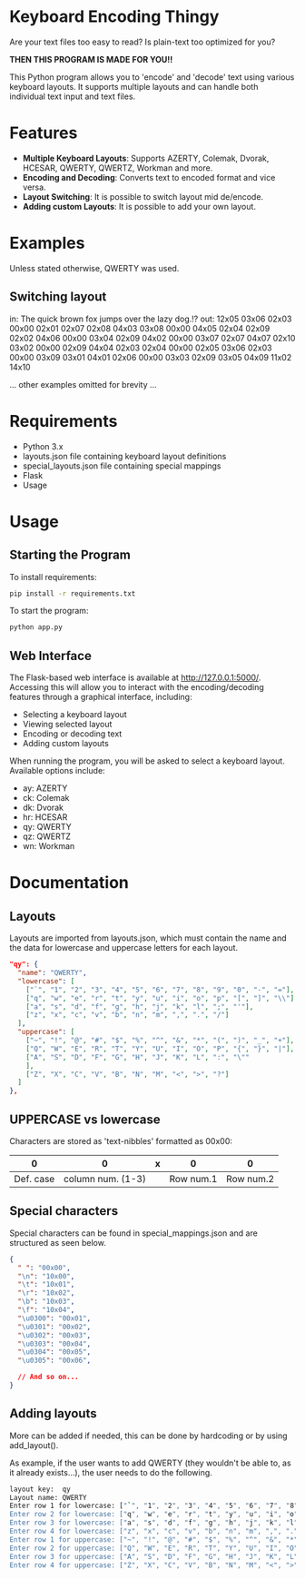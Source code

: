 # Keyboard Encoding Thingy

Are your text files too easy to read? Is plain-text too optimized for you?

**THEN THIS PROGRAM IS MADE FOR YOU!!**

This Python program allows you to 'encode' and 'decode' text using various keyboard layouts. It supports multiple layouts and can handle both individual text input and text files.

# Features

* **Multiple Keyboard Layouts**: Supports AZERTY, Colemak, Dvorak, HCESAR, QWERTY, QWERTZ, Workman and more.
* **Encoding and Decoding**: Converts text to encoded format and vice versa.
* **Layout Switching**: It is possible to switch layout mid de/encode.
* **Adding custom Layouts**: It is possible to add your own layout.

# Examples

Unless stated otherwise, QWERTY was used.

## Switching layout

in: The quick brown fox jumps over the lazy dog.!?
out: 12x05 03x06 02x03 00x00 02x01 02x07 02x08 04x03 03x08 00x00 04x05 02x04 02x09 02x02 04x06 00x00 03x04 02x09 04x02 00x00 03x07 02x07 04x07 02x10 03x02 00x00 02x09 04x04 02x03 02x04 00x00 02x05 03x06 02x03 00x00 03x09 03x01 04x01 02x06 00x00 03x03 02x09 03x05 04x09 11x02 14x10

... other examples omitted for brevity ...

# Requirements

* Python 3.x
* layouts.json file containing keyboard layout definitions
* special_layouts.json file containing special mappings
* Flask
* Usage

# Usage

## Starting the Program

To install requirements:
``` sh
pip install -r requirements.txt 
```

To start the program:
``` sh
python app.py
```

## Web Interface

The Flask-based web interface is available at http://127.0.0.1:5000/. Accessing this will allow you to interact with the encoding/decoding features through a graphical interface, including:

* Selecting a keyboard layout
* Viewing selected layout
* Encoding or decoding text
* Adding custom layouts

When running the program, you will be asked to select a keyboard layout. Available options include:

* ay: AZERTY
* ck: Colemak
* dk: Dvorak
* hr: HCESAR
* qy: QWERTY
* qz: QWERTZ
* wn: Workman

# Documentation

## Layouts

Layouts are imported from layouts.json, which must contain the name and the data for lowercase and uppercase letters for
each layout.

``` json
"qy": {
  "name": "QWERTY",
  "lowercase": [
    ["`", "1", "2", "3", "4", "5", "6", "7", "8", "9", "0", "-", "="],
    ["q", "w", "e", "r", "t", "y", "u", "i", "o", "p", "[", "]", "\\"],
    ["a", "s", "d", "f", "g", "h", "j", "k", "l", ";", "'"],
    ["z", "x", "c", "v", "b", "n", "m", ",", ".", "/"]
  ],
  "uppercase": [
    ["~", "!", "@", "#", "$", "%", "^", "&", "*", "(", ")", "_", "+"],
    ["Q", "W", "E", "R", "T", "Y", "U", "I", "O", "P", "{", "}", "|"],
    ["A", "S", "D", "F", "G", "H", "J", "K", "L", ":", "\""
    ],
    ["Z", "X", "C", "V", "B", "N", "M", "<", ">", "?"]
  ]
},
```

## UPPERCASE vs lowercase

Characters are stored as 'text-nibbles' formatted as 00x00:

| 0         | 0                 | x | 0         | 0         |
|-----------|-------------------|---|-----------|-----------|
| Def. case | column num. (1-3) |   | Row num.1 | Row num.2 |

## Special characters

Special characters can be found in special_mappings.json and are structured as seen below.

``` json
{
  " ": "00x00",
  "\n": "10x00",
  "\t": "10x01",
  "\r": "10x02",
  "\b": "10x03",
  "\f": "10x04",
  "\u0300": "00x01",
  "\u0301": "00x02",
  "\u0302": "00x03",
  "\u0303": "00x04",
  "\u0304": "00x05",
  "\u0305": "00x06",

  // And so on...
}
```

## Adding layouts

More can be added if needed, this can be done by hardcoding or by using add_layout().

As example, if the user wants to add QWERTY (they wouldn't be able to, as it already exists...), the user needs to do
the following.

``` sh
layout key:  qy
Layout name: QWERTY
Enter row 1 for lowercase: ["`", "1", "2", "3", "4", "5", "6", "7", "8", "9", "0", "-", "="]
Enter row 2 for lowercase: ["q", "w", "e", "r", "t", "y", "u", "i", "o", "p", "[", "]", "\\"]
Enter row 3 for lowercase: ["a", "s", "d", "f", "g", "h", "j", "k", "l", ";", "'", " "]
Enter row 4 for lowercase: ["z", "x", "c", "v", "b", "n", "m", ",", ".", "/", " ", " "]
Enter row 1 for uppercase: ["~", "!", "@", "#", "$", "%", "^", "&", "*", "(", ")", "_", "+"]
Enter row 2 for uppercase: ["Q", "W", "E", "R", "T", "Y", "U", "I", "O", "P", "{", "}", "|"]
Enter row 3 for uppercase: ["A", "S", "D", "F", "G", "H", "J", "K", "L", ":", "\""]
Enter row 4 for uppercase: ["Z", "X", "C", "V", "B", "N", "M", "<", ">", "?"]
```
